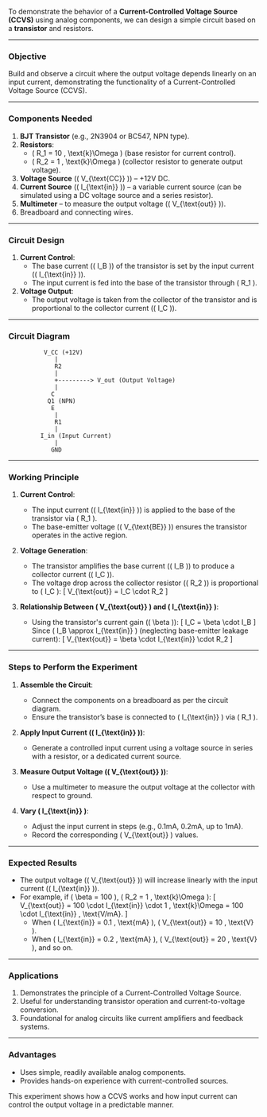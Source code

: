 To demonstrate the behavior of a **Current-Controlled Voltage Source (CCVS)** using analog components, we can design a simple circuit based on a **transistor** and resistors.

---

### **Objective**
Build and observe a circuit where the output voltage depends linearly on an input current, demonstrating the functionality of a Current-Controlled Voltage Source (CCVS).

---

### **Components Needed**
1. **BJT Transistor** (e.g., 2N3904 or BC547, NPN type).
2. **Resistors**:
   - \( R_1 = 10 \, \text{k}\Omega \) (base resistor for current control).
   - \( R_2 = 1 \, \text{k}\Omega \) (collector resistor to generate output voltage).
3. **Voltage Source** (\( V_{\text{CC}} \)) – +12V DC.
4. **Current Source** (\( I_{\text{in}} \)) – a variable current source (can be simulated using a DC voltage source and a series resistor).
5. **Multimeter** – to measure the output voltage (\( V_{\text{out}} \)).
6. Breadboard and connecting wires.

---

### **Circuit Design**
1. **Current Control**:
   - The base current (\( I_B \)) of the transistor is set by the input current (\( I_{\text{in}} \)).
   - The input current is fed into the base of the transistor through \( R_1 \).
2. **Voltage Output**:
   - The output voltage is taken from the collector of the transistor and is proportional to the collector current (\( I_C \)).

---

### **Circuit Diagram**
```
          V_CC (+12V)
             |
             R2
             |
             +---------> V_out (Output Voltage)
             |
            C
           Q1 (NPN)
            E
             |
             R1
             |
         I_in (Input Current)
             |
            GND
```

---

### **Working Principle**
1. **Current Control**:
   - The input current (\( I_{\text{in}} \)) is applied to the base of the transistor via \( R_1 \).
   - The base-emitter voltage (\( V_{\text{BE}} \)) ensures the transistor operates in the active region.

2. **Voltage Generation**:
   - The transistor amplifies the base current (\( I_B \)) to produce a collector current (\( I_C \)).
   - The voltage drop across the collector resistor (\( R_2 \)) is proportional to \( I_C \):
     \[
     V_{\text{out}} = I_C \cdot R_2
     \]

3. **Relationship Between \( V_{\text{out}} \) and \( I_{\text{in}} \)**:
   - Using the transistor's current gain (\( \beta \)):
     \[
     I_C = \beta \cdot I_B
     \]
     Since \( I_B \approx I_{\text{in}} \) (neglecting base-emitter leakage current):
     \[
     V_{\text{out}} = \beta \cdot I_{\text{in}} \cdot R_2
     \]

---

### **Steps to Perform the Experiment**
1. **Assemble the Circuit**:
   - Connect the components on a breadboard as per the circuit diagram.
   - Ensure the transistor’s base is connected to \( I_{\text{in}} \) via \( R_1 \).

2. **Apply Input Current (\( I_{\text{in}} \))**:
   - Generate a controlled input current using a voltage source in series with a resistor, or a dedicated current source.

3. **Measure Output Voltage (\( V_{\text{out}} \))**:
   - Use a multimeter to measure the output voltage at the collector with respect to ground.

4. **Vary \( I_{\text{in}} \)**:
   - Adjust the input current in steps (e.g., 0.1mA, 0.2mA, up to 1mA).
   - Record the corresponding \( V_{\text{out}} \) values.

---

### **Expected Results**
- The output voltage (\( V_{\text{out}} \)) will increase linearly with the input current (\( I_{\text{in}} \)).
- For example, if \( \beta = 100 \), \( R_2 = 1 \, \text{k}\Omega \):
  \[
  V_{\text{out}} = 100 \cdot I_{\text{in}} \cdot 1 \, \text{k}\Omega = 100 \cdot I_{\text{in}} \, \text{V/mA}.
  \]
  - When \( I_{\text{in}} = 0.1 \, \text{mA} \), \( V_{\text{out}} = 10 \, \text{V} \).
  - When \( I_{\text{in}} = 0.2 \, \text{mA} \), \( V_{\text{out}} = 20 \, \text{V} \), and so on.

---

### **Applications**
1. Demonstrates the principle of a Current-Controlled Voltage Source.
2. Useful for understanding transistor operation and current-to-voltage conversion.
3. Foundational for analog circuits like current amplifiers and feedback systems.

---

### **Advantages**
- Uses simple, readily available analog components.
- Provides hands-on experience with current-controlled sources.

This experiment shows how a CCVS works and how input current can control the output voltage in a predictable manner.
